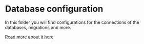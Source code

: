 # Database configuration

In this folder you will find configurations for the connections of the databases, migrations and more.

[Read more about it here](http://docs.sequelizejs.com/manual/installation/getting-started.html)
